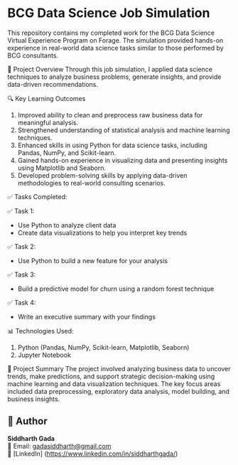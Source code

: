 # BCG Data Science Job Simulation
This repository contains my completed work for the BCG Data Science Virtual Experience Program on Forage. The simulation provided hands-on experience in real-world data science tasks similar to those performed by BCG consultants.

🚀 Project Overview
Through this job simulation, I applied data science techniques to analyze business problems, generate insights, and provide data-driven recommendations.

🔍 Key Learning Outcomes<br>
1. Improved ability to clean and preprocess raw business data for meaningful analysis.<br>
2. Strengthened understanding of statistical analysis and machine learning techniques.<br>
3. Enhanced skills in using Python for data science tasks, including Pandas, NumPy, and Scikit-learn.<br>
4. Gained hands-on experience in visualizing data and presenting insights using Matplotlib and Seaborn.<br>
5. Developed problem-solving skills by applying data-driven methodologies to real-world consulting scenarios.<br>

✅ Tasks Completed: <br>

✅ Task 1:<br>
  - Use Python to analyze client data <br>
  - Create data visualizations to help you interpret key trends<br>
  
✅ Task 2:<br>
  - Use Python to build a new feature for your analysis<br>
  
✅ Task 3:<br>
  - Build a predictive model for churn using a random forest technique<br>
  
✅ Task 4:<br>
  - Write an executive summary with your findings

📊 Technologies Used:
1. Python (Pandas, NumPy, Scikit-learn, Matplotlib, Seaborn)
2. Jupyter Notebook

📌 Project Summary
The project involved analyzing business data to uncover trends, make predictions, and support strategic decision-making using machine learning and data visualization techniques. The key focus areas included data preprocessing, exploratory data analysis, model building, and business insights.

  ## 👤 Author

**Siddharth Gada**  
📧 Email: gadasiddharth@gmail.com <br>
🔗 [LinkedIn] (https://www.linkedin.com/in/siddharthgada/)
